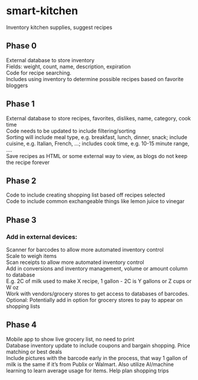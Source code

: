 # smart-kitchen

Inventory kitchen supplies, suggest recipes

## Phase 0
External database to store inventory<br>
Fields: weight, count, name, description, expiration<br>
Code for recipe searching.<br>
Includes using inventory to determine possible recipes based on favorite bloggers<br>

## Phase 1
External database to store recipes, favorites, dislikes, name, category, cook time<br>
Code needs to be updated to include filtering/sorting<br>
Sorting will include meal type, e.g. breakfast, lunch, dinner, snack; include cuisine, e.g. Italian, French, ...;
includes cook time, e.g. 10-15 minute range, ....<br>
Save recipes as HTML or some external way to view, as blogs do not keep the recipe forever<br>

## Phase 2
Code to include creating shopping list based off recipes selected<br>
Code to include common exchangeable things like lemon juice to vinegar<br>

## Phase 3
### Add in external devices:
Scanner for barcodes to allow more automated inventory control<br>
Scale to weigh items<br>
Scan receipts to allow more automated inventory control<br>
Add in conversions and inventory management, volume or amount column to database<br>
E.g. 2C of milk used to make X recipe, 1 gallon - 2C is Y gallons or Z cups or W oz<br>
Work with vendors/grocery stores to get access to databases of barcodes.<br>
Optional: Potentially add in option for grocery stores to pay to appear on shopping lists<br>

## Phase 4
Mobile app to show live grocery list, no need to print<br>
Database inventory update to include coupons and bargain shopping. Price matching or best deals<br>
Include pictures with the barcode early in the process, that way 1 gallon of milk is the same if it’s from Publix or
Walmart. Also utilize AI/machine learning to learn average usage for items. Help plan shopping trips<br>
